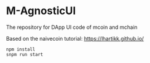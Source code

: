 # M-AgnosticUI

The repository for DApp UI code of mcoin and mchain

Based on the naivecoin tutorial: https://lhartikk.github.io/

```
npm install 
snpm run start
```


